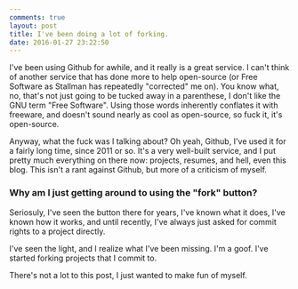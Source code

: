 ```yaml
---
comments: true
layout: post
title: I've been doing a lot of forking. 
date: 2016-01-27 23:22:50
---
```


I've been using Github for awhile, and it really is a great service. I can't think of another service that has done more to help open-source (or Free Software as Stallman has repeatedly "corrected" me on).  You know what, no, that's not just going to be tucked away in a parenthese, I don't like the GNU term "Free Software".  Using those words inherently conflates it with freeware, and doesn't sound nearly as cool as open-source, so fuck it, it's open-source.

Anyway, what the fuck was I talking about?  Oh yeah, Github, I've used it for a fairly long time, since 2011 or so. It's a very well-built service, and I put pretty much everything on there now: projects, resumes, and hell, even this blog. This isn't a rant against Github, but more of a criticism of myself.

### Why am I just getting around to using the "fork" button?

Seriosuly, I've seen the button there for years, I've known what it does, I've known how it works, and until recently, I've always just asked for commit rights to a project directly.

I've seen the light, and I realize what I've been missing.  I'm a goof.  I've started forking projects that I commit to.

There's not a lot to this post, I just wanted to make fun of myself.
